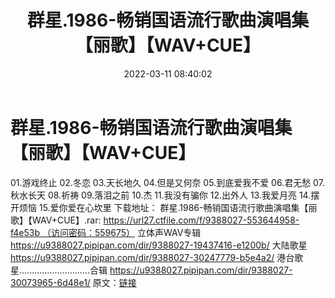 ﻿---
title: 群星.1986-畅销国语流行歌曲演唱集【丽歌】【WAV+CUE】
date: 2022-03-11 08:40:02
categories: WAV车载音乐、镜像
tags: 华语中文
---
# 群星.1986-畅销国语流行歌曲演唱集【丽歌】【WAV+CUE】

01.游戏终止
02.冬恋
03.天长地久
04.但是又何奈
05.到底爱我不爱
06.君无愁
07.秋水长天
08.祈祷
09.落泪之前
10.杰
11.我没有骗你
12.出外人
13.我爱月亮
14.摆开烦恼
15.爱你爱在心坎里
下载地址：
群星.1986-畅销国语流行歌曲演唱集【丽歌】【WAV+CUE】.rar: https://url27.ctfile.com/f/9388027-553644958-f4e53b （访问密码：559675）
立体声WAV专辑
https://u9388027.pipipan.com/dir/9388027-19437416-e1200b/
大陆歌星
https://u9388027.pipipan.com/dir/9388027-30247779-b5e4a2/
港台歌星............................合辑
https://u9388027.pipipan.com/dir/9388027-30073965-6d48e1/
原文：[链接](https://blog.sina.com.cn/s/blog_1647c7e7601030w5e.html)